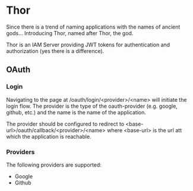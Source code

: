 # Thor
Since there is a trend of naming applications with the names of ancient gods...
Introducing Thor, named after Thor, the god.

Thor is an IAM Server providing JWT tokens for authentication and authorization (yes there is a difference).

## OAuth

### Login
Navigating to the page at /oauth/login/\<provider>/\<name> will initiate the login flow. The provider is the type of the oauth-provider (e.g. google, github, etc.) and the name is the name of the application.

The provider should be configured to redirect to \<base-url>/oauth/callback/\<provider>/\<name> where \<base-url> is the url att which the application is reachable.

### Providers
The following providers are supported:
- Google
- Github
